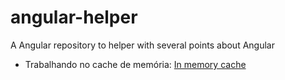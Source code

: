 # angular-helper
A Angular repository to helper with several points about Angular


 - Trabalhando no cache de memória: [In memory cache](/in-memory-cache/cache.service.ts)
